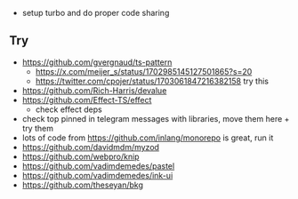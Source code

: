 - setup turbo and do proper code sharing

## Try

- https://github.com/gvergnaud/ts-pattern
    - https://x.com/meijer_s/status/1702985145127501865?s=20
    - https://twitter.com/cpojer/status/1703061847216382158 try this
- https://github.com/Rich-Harris/devalue
- https://github.com/Effect-TS/effect
    - check effect deps
- check top pinned in telegram messages with libraries, move them here + try them
- lots of code from https://github.com/inlang/monorepo is great, run it
- https://github.com/davidmdm/myzod
- https://github.com/webpro/knip
- https://github.com/vadimdemedes/pastel
- https://github.com/vadimdemedes/ink-ui
- https://github.com/theseyan/bkg
